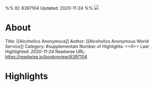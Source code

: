 %%
ID: 6397104
Updated: 2020-11-24
%%
![](https://m.media-amazon.com/images/I/41P3vtqdQCL._SY500.jpg)

# About
Title: [[Alcoholics Anonymous]]
Author: [[Alcoholics Anonymous World Service]]
Category: #supplementals
Number of Highlights: ==0==
Last Highlighted: *2020-11-24*
Readwise URL: https://readwise.io/bookreview/6397104

# Highlights 